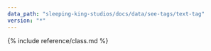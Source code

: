 ```yaml
---
data_path: "sleeping-king-studios/docs/data/see-tags/text-tag"
version: "*"
---
```


{% include reference/class.md %}
